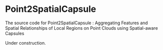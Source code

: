 # Point2SpatialCapsule
The source code for Point2SpatialCapsule : Aggregating Features and Spatial Relationships of Local Regions on Point Clouds using Spatial-aware Capsules

Under construction.
